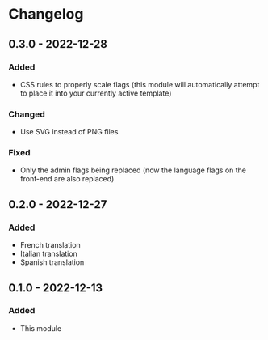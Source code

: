 # Changelog

## 0.3.0 - 2022-12-28

### Added

-   CSS rules to properly scale flags (this module will automatically attempt to place it into your currently active template)

### Changed

-   Use SVG instead of PNG files

### Fixed

-   Only the admin flags being replaced (now the language flags on the front-end are also replaced)

## 0.2.0 - 2022-12-27

### Added

-   French translation
-   Italian translation
-   Spanish translation

## 0.1.0 - 2022-12-13

### Added

-   This module
